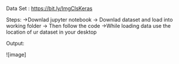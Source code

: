 Data Set : https://bit.ly/ImgClsKeras

Steps:
->Downlad jupyter notebook
-> Downlad dataset and load into working folder 
-> Then follow the code
->While loading data use the location of ur dataset in your desktop


Output:






![image]


